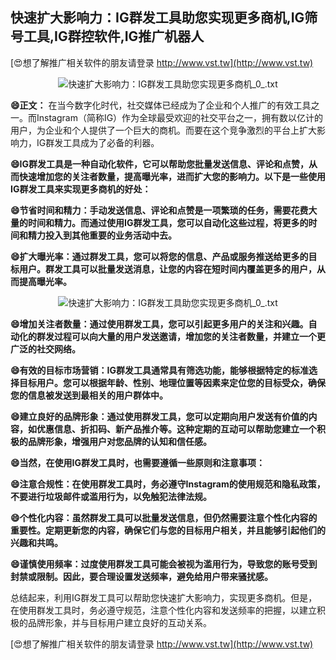 ## **快速扩大影响力：IG群发工具助您实现更多商机,IG筛号工具,IG群控软件,IG推广机器人**

[😍想了解推广相关软件的朋友请登录 http://www.vst.tw](http://www.vst.tw)

 <center><img src="https://vst.tw/MP4/tuiguang/png/3.png" alt="快速扩大影响力：IG群发工具助您实现更多商机_0_.txt"></center>

**😄正文：**
在当今数字化时代，社交媒体已经成为了企业和个人推广的有效工具之一。而Instagram（简称IG）作为全球最受欢迎的社交平台之一，拥有数以亿计的用户，为企业和个人提供了一个巨大的商机。而要在这个竞争激烈的平台上扩大影响力，IG群发工具成为了必备的利器。

**😄IG群发工具是一种自动化软件，它可以帮助您批量发送信息、评论和点赞，从而快速增加您的关注者数量，提高曝光率，进而扩大您的影响力。以下是一些使用IG群发工具来实现更多商机的好处：**

**😄节省时间和精力：手动发送信息、评论和点赞是一项繁琐的任务，需要花费大量的时间和精力。而通过使用IG群发工具，您可以自动化这些过程，将更多的时间和精力投入到其他重要的业务活动中去。**

**😄扩大曝光率：通过群发工具，您可以将您的信息、产品或服务推送给更多的目标用户。群发工具可以批量发送消息，让您的内容在短时间内覆盖更多的用户，从而提高曝光率。**

 <center><img src="https://vst.tw/MP4/tuiguang/png/3.png" alt="快速扩大影响力：IG群发工具助您实现更多商机_0_.txt"></center>

**😄增加关注者数量：通过使用群发工具，您可以引起更多用户的关注和兴趣。自动化的群发过程可以向大量的用户发送邀请，增加您的关注者数量，并建立一个更广泛的社交网络。**

**😄有效的目标市场营销：IG群发工具通常具有筛选功能，能够根据特定的标准选择目标用户。您可以根据年龄、性别、地理位置等因素来定位您的目标受众，确保您的信息被发送到最相关的用户群体中。**

**😄建立良好的品牌形象：通过使用群发工具，您可以定期向用户发送有价值的内容，如优惠信息、折扣码、新产品推介等。这种定期的互动可以帮助您建立一个积极的品牌形象，增强用户对您品牌的认知和信任感。**

**😄当然，在使用IG群发工具时，也需要遵循一些原则和注意事项：**

**😄注意合规性：在使用群发工具时，务必遵守Instagram的使用规范和隐私政策，不要进行垃圾邮件或滥用行为，以免触犯法律法规。**

**😄个性化内容：虽然群发工具可以批量发送信息，但仍然需要注意个性化内容的重要性。定期更新您的内容，确保它们与您的目标用户相关，并且能够引起他们的兴趣和共鸣。**

**😄谨慎使用频率：过度使用群发工具可能会被视为滥用行为，导致您的账号受到封禁或限制。因此，要合理设置发送频率，避免给用户带来骚扰感。**

总结起来，利用IG群发工具可以帮助您快速扩大影响力，实现更多商机。但是，在使用群发工具时，务必遵守规范，注意个性化内容和发送频率的把握，以建立积极的品牌形象，并与目标用户建立良好的互动关系。

[😍想了解推广相关软件的朋友请登录 http://www.vst.tw](http://www.vst.tw)



